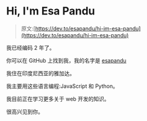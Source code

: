 # Hi, I'm Esa Pandu

> 原文:[https://dev.to/esapandu/hi-im-esa-pandu](https://dev.to/esapandu/hi-im-esa-pandu)

我已经编码 2 年了。

你可以在 GitHub 上找到我，我的名字是 [esapandu](https://github.com/esapandu)

我住在印度尼西亚的雅加达。

我主要用这些语言编程:JavaScript 和 Python。

我目前正在学习更多关于 web 开发的知识。

很高兴见到你。